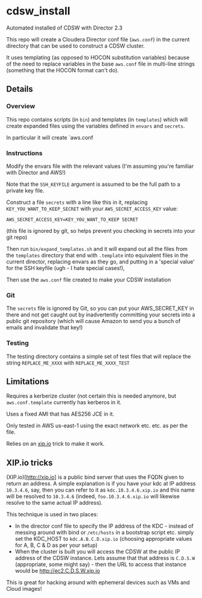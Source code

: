 # cdsw_install
Automated installed of CDSW with Director 2.3

This repo will create a Cloudera Director conf file (`aws.conf`) in the current directory that can be used to construct a
CDSW cluster.

It uses templating (as opposed to HOCON substitution variables) because of the need to replace variables in the base `aws.conf`
file in multi-line strings (something that the HOCON format can't do).

## Details
### Overview
This repo contains scripts (in `bin`) and templates (in `templates`) which will create expanded files using the variables defined in `envars` and `secrets`.

In particular it will create `aws.conf

### Instructions
Modify the envars file with the relevant values (I'm assuming you're familiar with Director and AWS!)

Note that the `SSH_KEYFILE` argument is assumed to be the full path to a private key file.

Construct a file `secrets` with a line like this in it, replacing `KEY_YOU_WANT_TO_KEEP_SECRET` with your `AWS_SECRET_ACCESS_KEY` value:
```
AWS_SECRET_ACCESS_KEY=KEY_YOU_WANT_TO_KEEP SECRET
```

(this file is ignored by git, so helps prevent you checking in secrets into your git repo)

Then run `bin/expand_templates.sh` and it will expand out all the files from the `templates` directory that end with `.template` into equivalent files in the current director, replacing envars as they go, and putting in a 'special value' for the SSH keyfile (ugh - I hate special cases!), 

Then use the `aws.conf` file created to make your CDSW installation

### Git
The `secrets` file is ignored by Git, so you can put your AWS_SECRET_KEY in there and not get caught out by inadvertently committing your secrets into a public git repository (which will cause Amazon to send you a bunch of emails and invalidate that key!)

### Testing
The testing directory contains a simple set of test files that will replace the string `REPLACE_ME_XXXX` with `REPLACE_ME_XXXX_TEST`

## Limitations
Requires a kerberize cluster (not certain this is needed anymore, but `aws.conf.template` currently has kerberos in it.

Uses a fixed AMI that has AES256 JCE in it.

Only tested in AWS us-east-1 using the exact network etc. etc. as per the file.

Relies on an [xip.io](http://xip.io) trick to make it work.

## XIP.io tricks
(XIP.io)[http://xip.io] is a public bind server that uses the FQDN given to return an address. A simple explanation is if you have your kdc at IP address `10.3.4.6`, say, then you can refer to it as `kdc.10.3.4.6.xip.io` and this name will be resolved to `10.3.4.6` (indeed, `foo.10.3.4.6.xip.io` will likewise resolve to the same actual IP address).

This technique is used in two places:
+ In the director conf file to specify the IP address of the KDC - instead of messing around with bind or `/etc/hosts` in a bootstrap script etc. simply set the KDC_HOST to `kdc.A.B.C.D.xip.io` (choosing appropriate values for A, B, C & D as per your setup)
+ When the cluster is built you will access the CDSW at the public IP address of the CDSW instance. Lets assume that that address is `C.D.S.W` (appropriate, some might say) - then the URL to access that instance would be http://ec2.C.D.S.W.xip.io

This is great for hacking around with ephemeral devices such as VMs and Cloud images!
